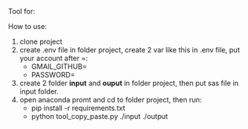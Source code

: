 Tool for:

How to use:
1. clone project
2. create .env file in folder project, create 2 var like this in .env file, put your account after =:
   - GMAIL_GITHUB=
   - PASSWORD=
3. create 2 folder **input** and **ouput** in folder project, then put sas file in input folder.
4. open anaconda promt and cd to folder project, then run:
    - pip install -r requirements.txt
    - python tool_copy_paste.py ./input ./output
    
